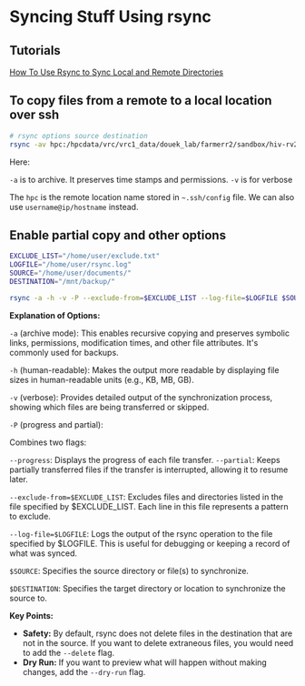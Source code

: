 # Syncing Stuff Using rsync

## Tutorials
[How To Use Rsync to Sync Local and Remote Directories](https://www.digitalocean.com/community/tutorials/how-to-use-rsync-to-sync-local-and-remote-directories)

## To copy files from a remote to a local location over ssh

```bash
# rsync options source destination
rsync -av hpc:/hpcdata/vrc/vrc1_data/douek_lab/farmerr2/sandbox/hiv-rv217/results/czid .
```

Here:

`-a` is to archive. It preserves time stamps and permissions. 
`-v` is for verbose

The `hpc` is the remote location name stored in `~.ssh/config` file. We can also use `username@ip/hostname` instead.


## Enable partial copy and other options

```bash
EXCLUDE_LIST="/home/user/exclude.txt"
LOGFILE="/home/user/rsync.log"
SOURCE="/home/user/documents/"
DESTINATION="/mnt/backup/"

rsync -a -h -v -P --exclude-from=$EXCLUDE_LIST --log-file=$LOGFILE $SOURCE $DESTINATION
```

**Explanation of Options:**

`-a` (archive mode):
This enables recursive copying and preserves symbolic links, permissions, modification times, and other file attributes. It's commonly used for backups.

`-h` (human-readable):
Makes the output more readable by displaying file sizes in human-readable units (e.g., KB, MB, GB).

`-v` (verbose):
Provides detailed output of the synchronization process, showing which files are being transferred or skipped.

`-P` (progress and partial):

Combines two flags:

`--progress`: Displays the progress of each file transfer.
`--partial`: Keeps partially transferred files if the transfer is interrupted, allowing it to resume later.

`--exclude-from=$EXCLUDE_LIST`:
Excludes files and directories listed in the file specified by $EXCLUDE_LIST. Each line in this file represents a pattern to exclude.

`--log-file=$LOGFILE`:
Logs the output of the rsync operation to the file specified by $LOGFILE. This is useful for debugging or keeping a record of what was synced.

`$SOURCE`:
Specifies the source directory or file(s) to synchronize.

`$DESTINATION`:
Specifies the target directory or location to synchronize the source to.

**Key Points:**
* **Safety:** By default, rsync does not delete files in the destination that are not in the source. If you want to delete extraneous files, you would need to add the `--delete` flag.
* **Dry Run:** If you want to preview what will happen without making changes, add the `--dry-run` flag.